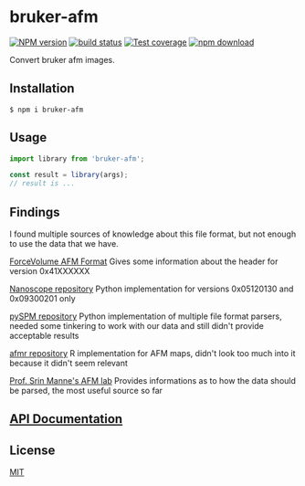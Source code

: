 # bruker-afm

[![NPM version][npm-image]][npm-url]
[![build status][ci-image]][ci-url]
[![Test coverage][codecov-image]][codecov-url]
[![npm download][download-image]][download-url]

Convert bruker afm images.

## Installation

`$ npm i bruker-afm`

## Usage

```js
import library from 'bruker-afm';

const result = library(args);
// result is ...
```

## Findings

I found multiple sources of knowledge about this file format, but not enough to use the data that we have.

[ForceVolume AFM Format](https://www.nanophys.kth.se/nanolab/afm/icon/bruker-help/Content/ForceVolume/ForceVolImgFileFormat.htm) Gives some information about the header for version 0x41XXXXXX

[Nanoscope repository](https://github.com/jmarini/nanoscope) Python implementation for versions 0x05120130 and 0x09300201 only

[pySPM repository](https://github.com/scholi/pySPM) Python implementation of multiple file format parsers, needed some tinkering to work with our data and still didn't provide acceptable results

[afmr repository](https://github.com/will-r-chase/afmr/) R implementation for AFM maps, didn't look too much into it because it didn't seem relevant

[Prof. Srin Manne's AFM lab](http://www.physics.arizona.edu/~smanne/DI/software/v43header.html) Provides informations as to how the data should be parsed, the most useful source so far

## [API Documentation](https://image-js.github.io/bruker-afm/)

## License

[MIT](./LICENSE)

[npm-image]: https://img.shields.io/npm/v/bruker-afm.svg
[npm-url]: https://www.npmjs.com/package/bruker-afm
[ci-image]: https://github.com/image-js/bruker-afm/workflows/Node.js%20CI/badge.svg?branch=main
[ci-url]: https://github.com/image-js/bruker-afm/actions?query=workflow%3A%22Node.js+CI%22
[codecov-image]: https://img.shields.io/codecov/c/github/image-js/bruker-afm.svg
[codecov-url]: https://codecov.io/gh/image-js/bruker-afm
[download-image]: https://img.shields.io/npm/dm/bruker-afm.svg
[download-url]: https://www.npmjs.com/package/bruker-afm
